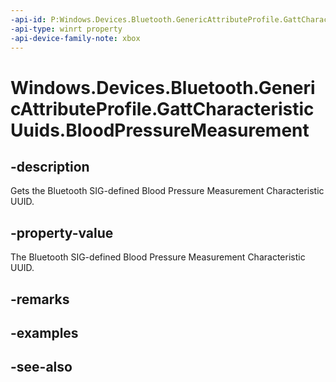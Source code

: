 ```yaml
---
-api-id: P:Windows.Devices.Bluetooth.GenericAttributeProfile.GattCharacteristicUuids.BloodPressureMeasurement
-api-type: winrt property
-api-device-family-note: xbox
---
```


<!-- Property syntax
public System.Guid BloodPressureMeasurement { get; }
-->

# Windows.Devices.Bluetooth.GenericAttributeProfile.GattCharacteristicUuids.BloodPressureMeasurement

## -description
Gets the Bluetooth SIG-defined Blood Pressure Measurement Characteristic UUID.

## -property-value
The Bluetooth SIG-defined Blood Pressure Measurement Characteristic UUID.

## -remarks

## -examples

## -see-also
